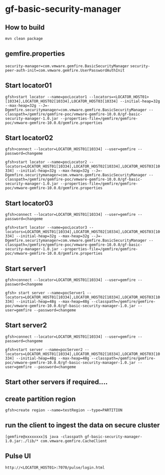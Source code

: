 # gf-basic-security-manager

## How to build
   `mvn clean package`

## gemfire.properties
   `security-manager=com.vmware.gemfire.BasicSecurityManager`
   `security-peer-auth-init=com.vmware.gemfire.UserPasswordAuthInit`

## Start locator01

`gfsh>start locator --name=pocLocator1 --locators=<LOCATOR_HOST01>[10334],LOCATOR_HOST02[10334],LOCATOR_HOST03[10334] --initial-heap=32g --max-heap=32g --J=-Dgemfire.securitymanager=com.vmware.gemfire.BasicSecurityManager --classpath=/gemfire/gemfire-poc/vmware-gemfire-10.0.0/gf-basic-security-manager-1.0.jar --properties-file=/gemfire/gemfire-poc/vmware-gemfire-10.0.0/gemfire.properties`

## Start locator02

`gfsh>connect --locator=LOCATOR_HOST01[10334] --user=gemfire --password=changeme`

`gfsh>start locator --name=pocLocator2 --locators=LOCATOR_HOST01[10334],LOCATOR_HOST02[10334],LOCATOR_HOST03[10334] --initial-heap=32g --max-heap=32g --J=-Dgemfire.securitymanager=com.vmware.gemfire.BasicSecurityManager --classpath=/gemfire/gemfire-poc/vmware-gemfire-10.0.0/gf-basic-security-manager-1.0.jar --properties-file=/gemfire/gemfire-poc/vmware-gemfire-10.0.0/gemfire.properties`

## Start locator03

`gfsh>connect --locator=LOCATOR_HOST01[10334] --user=gemfire --password=changeme`
 
`gfsh>start locator --name=pocLocator3 --locators=LOCATOR_HOST01[10334],LOCATOR_HOST02[10334],LOCATOR_HOST03[10334] --initial-heap=32g --max-heap=32g --J=-Dgemfire.securitymanager=com.vmware.gemfire.BasicSecurityManager --classpath=/gemfire/gemfire-poc/vmware-gemfire-10.0.0/gf-basic-security-manager-1.0.jar --properties-file=/gemfire/gemfire-poc/vmware-gemfire-10.0.0/gemfire.properties`

## Start server1

`gfsh>connect --locator=LOCATOR_HOST01[10334] --user=gemfire --password=changeme`
 
`gfsh> start server --name=pocServer1 --locators=LOCATOR_HOST01[10334],LOCATOR_HOST02[10334],LOCATOR_HOST03[10334] --initial-heap=48g --max-heap=48g --classpath=/gemfire/gemfire-poc/vmware-gemfire-10.0.0/gf-basic-security-manager-1.0.jar --user=gemfire --password=changeme`

## Start server2

`gfsh>connect --locator=LOCATOR_HOST01[10334] --user=gemfire --password=changeme`
 
`gfsh>start server --name=pocServer2 --locators=LOCATOR_HOST01[10334],LOCATOR_HOST02[10334],LOCATOR_HOST03[10334] --initial-heap=48g --max-heap=48g --classpath=/gemfire/gemfire-poc/vmware-gemfire-10.0.0/gf-basic-security-manager-1.0.jar --user=gemfire --password=changeme`
 

## Start other servers if required....

## create partition region

`gfsh>create region --name=testRegion --type=PARTITION`


## run the client to ingest the data on secure cluster

`[gemfire@xxxxxxxx]$ java -classpath gf-basic-security-manager-1.0.jar:./lib/* com.vmware.gemfire.CacheClient`

## Pulse UI

`http://<LOCATOR_HOST01>:7070/pulse/login.html`

